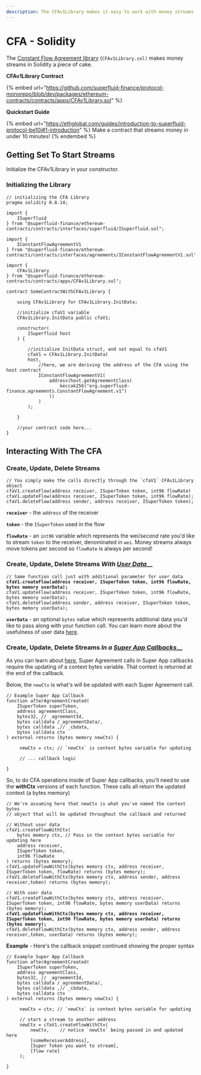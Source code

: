 ```yaml
---
description: The CFAv1Library makes it easy to work with money streams in Solidity!
---
```


# CFA - Solidity

The [Constant Flow Agreement library](https://github.com/superfluid-finance/protocol-monorepo/blob/dev/packages/ethereum-contracts/contracts/apps/CFAv1Library.sol) (`CFAv1Library.sol)` makes money streams in Solidity a piece of cake.&#x20;

**CFAv1Library Contract**

{% embed url="https://github.com/superfluid-finance/protocol-monorepo/blob/dev/packages/ethereum-contracts/contracts/apps/CFAv1Library.sol" %}

**Quickstart Guide**

{% embed url="https://ethglobal.com/guides/introduction-to-superfluid-protocol-be10i#1-introduction" %}
Make a contract that streams money in under 10 minutes!
{% endembed %}

## Getting Set To Start Streams

Initialize the CFAv1Library in your constructor.

### Initializing the Library

```solidity
// initializing the CFA Library
pragma solidity 0.8.14;

import { 
    ISuperfluid 
} from "@superfluid-finance/ethereum-contracts/contracts/interfaces/superfluid/ISuperfluid.sol";

import { 
    IConstantFlowAgreementV1 
} from "@superfluid-finance/ethereum-contracts/contracts/interfaces/agreements/IConstantFlowAgreementV1.sol";

import {
    CFAv1Library
} from "@superfluid-finance/ethereum-contracts/contracts/apps/CFAv1Library.sol";

contract SomeContractWithCFAv1Library {

    using CFAv1Library for CFAv1Library.InitData;
    
    //initialize cfaV1 variable
    CFAv1Library.InitData public cfaV1;
    
    constructor(
        ISuperfluid host
    ) {
    
        //initialize InitData struct, and set equal to cfaV1
        cfaV1 = CFAv1Library.InitData(
        host,
            //here, we are deriving the address of the CFA using the host contract
            IConstantFlowAgreementV1(
                address(host.getAgreementClass(
                    keccak256("org.superfluid-finance.agreements.ConstantFlowAgreement.v1")
                ))
            )
        );
        
    }
    
    //your contract code here...
}
```

## Interacting With The CFA

### Create, Update, Delete Streams

```solidity
// You simply make the calls directly through the `cfaV1` CFAv1Library object
cfaV1.createFlow(address receiver, ISuperToken token, int96 flowRate)
cfaV1.updateFlow(address receiver, ISuperToken token, int96 flowRate);
cfaV1.deleteFlow(address sender, address receiver, ISuperToken token);
```

**`receiver`** - the `address` of the receiver

**`token`** - the `ISuperToken` used in the flow

**`flowRate`** - an `int96` variable which represents the wei/_second_ rate you'd like to stream `token` to the receiver, denominated in `wei`. Money streams always move tokens per second so `flowRate` is always per second!

### Create, Update, Delete Streams _With_ [_User Data_](../super-apps/user-data/)__

<pre class="language-solidity"><code class="lang-solidity">// Same function call just with additional parameter for user data
<strong>cfaV1.createFlow(address receiver, ISuperToken token, int96 flowRate, bytes memory userData);
</strong>cfaV1.updateFlow(address receiver, ISuperToken token, int96 flowRate, bytes memory userData);
cfaV1.deleteFlow(address sender, address receiver, ISuperToken token, bytes memory userData);</code></pre>

**`userData`** - an optional `bytes` value which represents additional data you'd like to pass along with your function call. You can learn more about the usefulness of user data [here](../super-apps/user-data/).

### Create, Update, Delete Streams _In a_ [_Super App Callbacks_](../super-apps/super-app-callbacks/calling-agreements-in-super-apps.md)__

As you can learn about [here](../super-apps/super-app-callbacks/calling-agreements-in-super-apps.md), Super Agreement calls in Super App callbacks require the updating of a context bytes variable. That context is returned at the end of the callback.

Below, the `newCtx` is what's will be updated with each Super Agreement call.

```solidity
// Example Super App Callback
function afterAgreementCreated(
    ISuperToken superToken,
    address agreementClass,
    bytes32, // _agreementId,
    bytes calldata /_agreementData/,
    bytes calldata ,// _cbdata,
    bytes calldata ctx
) external returns (bytes memory newCtx) {
    
     newCtx = ctx; // `newCtx` is context bytes variable for updating
     
     // ... callback logic
    
}
```

So, to do CFA operations inside of Super App callbacks, you'll need to use the **withCtx** versions of each function.  These calls all return the updated context (a bytes memory)

<pre class="language-solidity"><code class="lang-solidity">// We're assuming here that newCtx is what you've named the context bytes 
// object that will be updated throughout the callback and returned

// Without user data
cfaV1.createFlowWithCtx(
    bytes memory ctx, // Pass in the context bytes variable for updating here
    address receiver, 
    ISuperToken token, 
    int96 flowRate
) returns (bytes memory);
cfaV1.updateFlowWithCtx(bytes memory ctx, address receiver, ISuperToken token, flowRate) returns (bytes memory);
cfaV1.deleteFlowWithCtx(bytes memory ctx, address sender, address receiver,token) returns (bytes memory);

// With user data
cfaV1.createFlowWithCtx(bytes memory ctx, address receiver, ISuperToken token, int96 flowRate, bytes memory userData) returns (bytes memory);
<strong>cfaV1.updateFlowWithCtx(bytes memory ctx, address receiver, ISuperToken token, int96 flowRate, bytes memory userData) returns (bytes memory);
</strong>cfaV1.deleteFlowWithCtx(bytes memory ctx, address sender, address receiver,token, userData) returns (bytes memory);</code></pre>

**Example** - Here's the callback snippet continued showing the proper syntax

```solidity
// Example Super App Callback
function afterAgreementCreated(
    ISuperToken superToken,
    address agreementClass,
    bytes32, // _agreementId,
    bytes calldata /_agreementData/,
    bytes calldata ,// _cbdata,
    bytes calldata ctx
) external returns (bytes memory newCtx) {
    
     newCtx = ctx; // `newCtx` is context bytes variable for updating
     
     // start a stream to another address
     newCtx = cfaV1.createFlowWithCtx(
         newCtx,    // notice `newCtx` being passed in and updated here
         [someReceiverAddress], 
         [Super Token you want to stream],
         [flow rate]
     );
    
}
```
